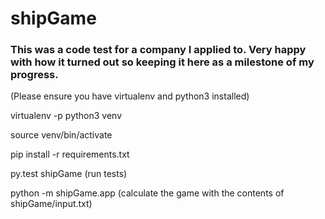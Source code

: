 # shipGame

### This was a code test for a company I applied to. Very happy with how it turned out so keeping it here as a milestone of my progress.


(Please ensure you have virtualenv and python3 installed)

virtualenv -p python3 venv

source venv/bin/activate

pip install -r requirements.txt

py.test shipGame (run tests)

python -m shipGame.app (calculate the game with the contents of shipGame/input.txt)

